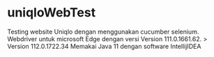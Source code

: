 # uniqloWebTest
Testing website Uniqlo dengan menggunakan cucumber selenium.
Webdriver untuk microsoft Edge dengan versi Version 111.0.1661.62. > Version 112.0.1722.34 
Memakai Java 11 dengan software IntellijIDEA
